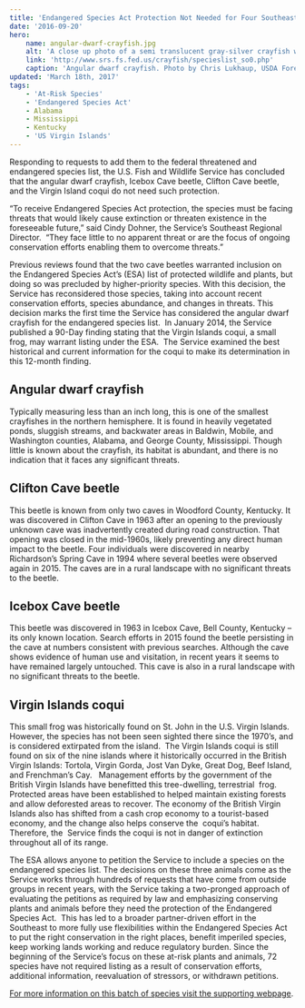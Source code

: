 ```yaml
---
title: 'Endangered Species Act Protection Not Needed for Four Southeastern Animals'
date: '2016-09-20'
hero:
    name: angular-dwarf-crayfish.jpg
    alt: 'A close up photo of a semi translucent gray-silver crayfish walking on rocky substrate.'
    link: 'http://www.srs.fs.fed.us/crayfish/specieslist_so0.php'
    caption: 'Angular dwarf crayfish. Photo by Chris Lukhaup, USDA Forest Service.'
updated: 'March 18th, 2017'
tags:
    - 'At-Risk Species'
    - 'Endangered Species Act'
    - Alabama
    - Mississippi
    - Kentucky
    - 'US Virgin Islands'
---
```

Responding to requests to add them to the federal threatened and endangered species list, the U.S. Fish and Wildlife Service has concluded that the angular dwarf crayfish, Icebox Cave beetle, Clifton Cave beetle, and the Virgin Island coqui do not need such protection.

“To receive Endangered Species Act protection, the species must be facing threats that would likely cause extinction or threaten existence in the foreseeable future,” said Cindy Dohner, the Service’s Southeast Regional Director.  “They face little to no apparent threat or are the focus of ongoing conservation efforts enabling them to overcome threats.”

Previous reviews found that the two cave beetles warranted inclusion on the Endangered Species Act’s (ESA) list of protected wildlife and plants, but doing so was precluded by higher-priority species. With this decision, the Service has reconsidered those species, taking into account recent conservation efforts, species abundance, and changes in threats. This decision marks the first time the Service has considered the angular dwarf crayfish for the endangered species list.  In January 2014, the Service published a 90-Day finding stating that the Virgin Islands coqui, a small frog, may warrant listing under the ESA.  The Service examined the best historical and current information for the coqui to make its determination in this 12-month finding.   

## Angular dwarf crayfish

Typically measuring less than an inch long, this is one of the smallest crayfishes in the northern hemisphere. It is found in heavily vegetated ponds, sluggish streams, and backwater areas in Baldwin, Mobile, and Washington counties, Alabama, and George County, Mississippi. Though little is known about the crayfish, its habitat is abundant, and there is no indication that it faces any significant threats.

## Clifton Cave beetle

This beetle is known from only two caves in Woodford County, Kentucky. It was discovered in Clifton Cave in 1963 after an opening to the previously unknown cave was inadvertently created during road construction. That opening was closed in the mid-1960s, likely preventing any direct human impact to the beetle. Four individuals were discovered in nearby Richardson’s Spring Cave in 1994 where several beetles were observed again in 2015\. The caves are in a rural landscape with no significant threats to the beetle.

## Icebox Cave beetle

This beetle was discovered in 1963 in Icebox Cave, Bell County, Kentucky – its only known location. Search efforts in 2015 found the beetle persisting in the cave at numbers consistent with previous searches. Although the cave shows evidence of human use and visitation, in recent years it seems to have remained largely untouched. This cave is also in a rural landscape with no significant threats to the beetle.

## Virgin Islands coqui

This small frog was historically found on St. John in the U.S. Virgin Islands.  However, the species has not been seen sighted there since the 1970’s, and is considered extirpated from the island.  The Virgin Islands coqui is still found on six of the nine islands where it historically occurred in the British Virgin Islands: Tortola, Virgin Gorda, Jost Van Dyke, Great Dog, Beef Island, and Frenchman’s Cay.   Management efforts by the government of the British Virgin Islands have benefitted this tree-dwelling, terrestrial  frog.  Protected areas have been established to helped maintain existing forests and allow deforested areas to recover. The economy of the British Virgin Islands also has shifted from a cash crop economy to a tourist-based economy, and the change also helps conserve the  coqui’s habitat.  Therefore, the  Service finds the coqui is not in danger of extinction throughout all of its range.

The ESA allows anyone to petition the Service to include a species on the endangered species list. The decisions on these three animals come as the Service works through hundreds of requests that have come from outside groups in recent years, with the Service taking a two-pronged approach of evaluating the petitions as required by law and emphasizing conserving plants and animals before they need the protection of the Endangered Species Act.  This has led to a broader partner-driven effort in the Southeast to more fully use flexibilities within the Endangered Species Act to put the right conservation in the right places, benefit imperiled species, keep working lands working and reduce regulatory burden. Since the beginning of the Service’s focus on these at-risk plants and animals, 72 species have not required listing as a result of conservation efforts, additional information, reevaluation of stressors, or withdrawn petitions.

[For more information on this batch of species visit the supporting webpage](https://fws.gov/southeast/candidateconservation/september-2016-batch).
